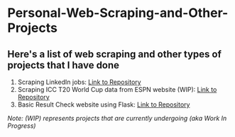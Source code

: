 # Personal-Web-Scraping-and-Other-Projects

## Here's a list of web scraping and other types of projects that I have done

1) Scraping LinkedIn jobs: [Link to Repository](https://github.com/yashdoshi247/Job-Scraping)
2) Scraping ICC T20 World Cup data from ESPN website (WIP): [Link to Repository](https://github.com/yashdoshi247/Cricket-Data-Scraping)
3) Basic Result Check website using Flask: [Link to Repository](https://github.com/yashdoshi247/Result-Checker-web-app)

*Note: (WIP) represents projects that are currently undergoing (aka Work In Progress)*
